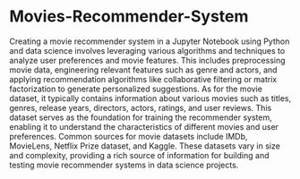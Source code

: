# Movies-Recommender-System

Creating a movie recommender system in a Jupyter Notebook using Python and data science involves leveraging various algorithms and techniques to analyze user preferences and movie features. This includes preprocessing movie data, engineering relevant features such as genre and actors, and applying recommendation algorithms like collaborative filtering or matrix factorization to generate personalized suggestions.
As for the movie dataset, it typically contains information about various movies such as titles, genres, release years, directors, actors, ratings, and user reviews. This dataset serves as the foundation for training the recommender system, enabling it to understand the characteristics of different movies and user preferences. Common sources for movie datasets include IMDb, MovieLens, Netflix Prize dataset, and Kaggle. These datasets vary in size and complexity, providing a rich source of information for building and testing movie recommender systems in data science projects.
